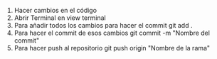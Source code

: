 1. Hacer cambios en el código
2. Abrir Terminal en view terminal
3. Para añadir todos los cambios para hacer el commit
    git add .
4. Para hacer el commit de esos cambios
    git commit -m "Nombre del commit"
5. Para hacer push al repositorio
    git push origin "Nombre de la rama"